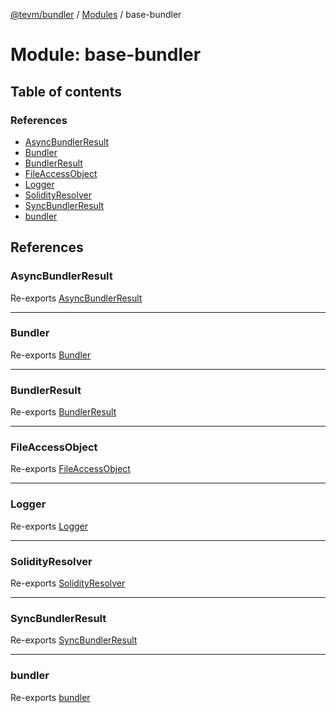 [@tevm/bundler](../README.md) / [Modules](../modules.md) / base-bundler

# Module: base-bundler

## Table of contents

### References

- [AsyncBundlerResult](base_bundler.md#asyncbundlerresult)
- [Bundler](base_bundler.md#bundler)
- [BundlerResult](base_bundler.md#bundlerresult)
- [FileAccessObject](base_bundler.md#fileaccessobject)
- [Logger](base_bundler.md#logger)
- [SolidityResolver](base_bundler.md#solidityresolver)
- [SyncBundlerResult](base_bundler.md#syncbundlerresult)
- [bundler](base_bundler.md#bundler-1)

## References

### AsyncBundlerResult

Re-exports [AsyncBundlerResult](index.md#asyncbundlerresult)

___

### Bundler

Re-exports [Bundler](index.md#bundler)

___

### BundlerResult

Re-exports [BundlerResult](index.md#bundlerresult)

___

### FileAccessObject

Re-exports [FileAccessObject](index.md#fileaccessobject)

___

### Logger

Re-exports [Logger](index.md#logger)

___

### SolidityResolver

Re-exports [SolidityResolver](index.md#solidityresolver)

___

### SyncBundlerResult

Re-exports [SyncBundlerResult](index.md#syncbundlerresult)

___

### bundler

Re-exports [bundler](index.md#bundler-1)
